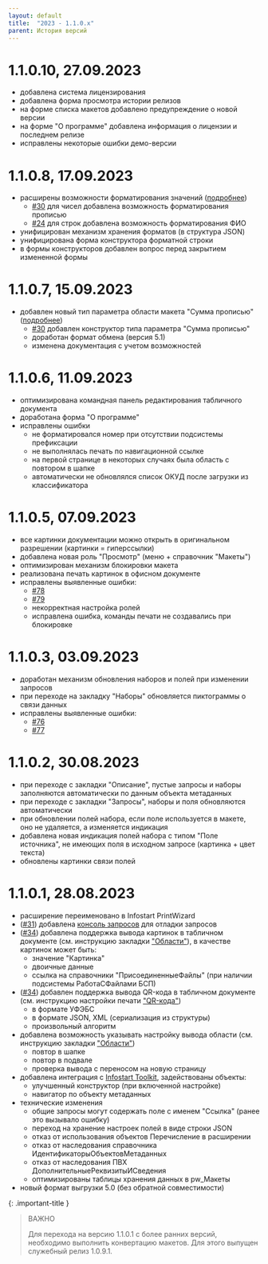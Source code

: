 ```yaml
---
layout: default
title:  "2023 - 1.1.0.х"
parent: История версий
---
```


# 1.1.0.10, 27.09.2023

* добавлена система лицензирования
* добавлена форма просмотра истории релизов
* на форме списка макетов добавлено предупреждение о новой версии
* на форме "О программе" добавлена информация о лицензии и последнем релизе
* исправлены некоторые ошибки демо-версии

# 1.1.0.8, 17.09.2023

* расширены возможности форматирования значений ([подробнее](../guide/ch_02_11.html))
  * [#30](https://github.com/vandalsvq/printwizard/issues/30) для чисел добавлена возможность форматирования прописью 
  * [#24](https://github.com/vandalsvq/printwizard/issues/24) для строк добавлена возможность форматирования ФИО
* унифицирован механизм хранения форматов (в структура JSON)
* унифицирована форма конструктора форматной строки
* в формы конструкторов добавлен вопрос перед закрытием измененной формы

# 1.1.0.7, 15.09.2023

* добавлен новый тип параметра области макета "Сумма прописью" ([подробнее](../guide/ch_02_21.html))
  * [#30](https://github.com/vandalsvq/printwizard/issues/30) добавлен конструктор типа параметра "Сумма прописью" 
  * доработан формат обмена (версия 5.1)
  * изменена документация с учетом возможностей

# 1.1.0.6, 11.09.2023

* оптимизирована командная панель редактирования табличного документа
* доработана форма "О программе"
* исправлены ошибки
  * не форматировался номер при отсутствии подсистемы префиксации
  * не выполнялась печать по навигационной ссылке
  * на первой странице в некоторых случаях была область с повтором в шапке
  * автоматически не обновлялся список ОКУД после загрузки из классификатора

# 1.1.0.5, 07.09.2023

* все картинки документации можно открыть в оригинальном разрешении (картинки = гиперссылки)
* добавлена новая роль "Просмотр" (меню + справочник "Макеты")
* оптимизирован механизм блокировки макета
* реализована печать картинок в офисном документе
* исправлены выявленные ошибки:
  * [#78](https://github.com/vandalsvq/printwizard/issues/78)
  * [#79](https://github.com/vandalsvq/printwizard/issues/79)
  * некорректная настройка ролей
  * исправлена ошибка, команды печати не создавались при блокировке

# 1.1.0.3, 03.09.2023

* доработан механизм обновления наборов и полей при изменении запросов
* при переходе на закладку "Наборы" обновляется пиктограммы о связи данных
* исправлены выявленные ошибки:
  * [#76](https://github.com/vandalsvq/printwizard/issues/76)
  * [#77](https://github.com/vandalsvq/printwizard/issues/77)

# 1.1.0.2, 30.08.2023

* при переходе с закладки "Описание", пустые запросы и наборы заполняются автоматически по данным объекта метаданных
* при переходе с закладки "Запросы", наборы и поля обновляются автоматически
* при обновлении полей набора, если поле используется в макете, оно не удаляется, а изменяется индикация
* добавлена новая индикация полей набора с типом "Поле источника", не имеющих поля в исходном запросе (картинка + цвет текста)
* обновлены картинки связи полей

# 1.1.0.1, 28.08.2023

* расширение переименовано в Infostart PrintWizard
* ([#31](https://github.com/vandalsvq/printwizard/issues/31)) добавлена [консоль запросов](./../guide/ch_01_21.html) для отладки запросов
* ([#34](https://github.com/vandalsvq/printwizard/issues/34)) добавлена поддержка вывода картинок в табличном документе (см. инструкцию закладки ["Области"](./../guide/ch_02_07.html)), в качестве картинок может быть:
  * значение "Картинка"
  * двоичные данные
  * ссылка на справочники "ПрисоединенныеФайлы" (при наличии подсистемы РаботаСФайлами БСП)
* ([#34](https://github.com/vandalsvq/printwizard/issues/34)) добавлен поддержка вывода QR-кода в табличном документе (см. инструкцию настройки печати ["QR-кода"](./../guide/ch_02_20.html))
  * в формате УФЭБС
  * в формате JSON, XML (сериализация из структуры)
  * произвольный алгоритм
* добавлена возможность указывать настройку вывода области (см. инструкцию закладки ["Области"](./../guide/ch_02_07.html))
  * повтор в шапке
  * повтор в подвале
  * проверка вывода с переносом на новую страницу
* добавлена интеграция с [Infostart Toolkit](https://infostart.ru/marketplace/toolkit/), задействованы объекты:
  * улучшенный конструктор (при включенной настройке)
  * навигатор по объекту метаданных
* технические изменения
  * общие запросы могут содержать поле с именем "Ссылка" (ранее это вызывало ошибку)
  * переход на хранение настроек полей в виде строки JSON
  * отказ от использования объектов Перечисление в расширении
  * отказ от наследования справочника ИдентификаторыОбъектовМетаданных
  * отказ от наследования ПВХ ДополнительныеРеквизитыИСведения
  * оптимизированы таблицы хранения данных в pw_Макеты
* новый формат выгрузки 5.0 (без обратной совместимости)

{: .important-title }
>ВАЖНО
>
>Для перехода на версию 1.1.0.1 с более ранних версий, необходимо выполнить конвертацию макетов. Для этого выпущен служебный релиз 1.0.9.1.